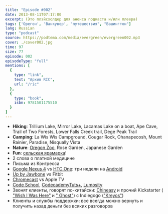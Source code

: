 ```yaml
---
title: "Episode #002"
date: 2013-08-11T07:17:00
excerpt: (Это плэйсхолдер для анонса подкаста и/или плеера)
tags: ['Орегон', 'Ванкувер', "путешествия", "Вашингтон"]
lang: Russian
type: "podcast"
source: https://podtema.com/media/evergreen/evergreen002.mp3
cover: ./cover002.jpg
time: 97
size: 77
episode: 002
episodeType: "full"
mentions: [
  { 
    type: "link",
    text: "Архив RIC",
    url: "/ric"
  },
  { 
    type: "book",
    isbn: 9781501175510
  }
]
---
```

- **Hiking**: Trillium Lake, Mirror Lake, Lacamas Lake on a boat, Ape Cave, Trail of Two Forests, Lower Falls Creek trail, Dege Peak Trail
- **Camping**: La Wis Wis Campground, Cougar Rock, Ohanapecosh, Mount Rainier, Paradise, Nisqually Vista
- **Nature**: [Oregon Zoo](http://www.oregonzoo.org), Rose Garden, Japanese Garden
- **Fun**: [сельская ярамарка](http://www.clarkcofair.com)!
- 2 слова о платной медицине
- Письма из Конгресса
- [Google Nexus 4](http://www.google.com/nexus/4/) vs [HTC One](https://play.google.com/store/devices/details/HTC_One): три недели на [Android](http://www.android.com)
- [Up by Jawbone](https://jawbone.com/up) vs Fitbit
- [Chromecast](http://www.google.com/intl/en/chrome/devices/chromecast/) vs Apple TV
- [Code School](http://try.jquery.com/), [Codecademy](http://www.codecademy.com/)[Tuts+](https://tutsplus.com/), [Lumosity](http://www.lumosity.com)
- Звонят клиенты, говорят по-китайски: [Сhineasy](http://www.kickstarter.com/projects/shaolanchineasy/chineasy-begins-0) и прочий Kickstarter ( ["Wish I Was Here"](http://www.kickstarter.com/projects/1869987317/wish-i-was-here-1) и [" Ghost"](http://www.kickstarter.com/projects/johnonolan/ghost-just-a-blogging-platform)) c Indiegogo (["Kreyos"](http://www.indiegogo.com/projects/kreyos-the-only-smartwatch-with-voice-gesture-control))
- Клиенты и службы поддержки: все всегда можно вернуть и получить назад деньги без всяких разговоров